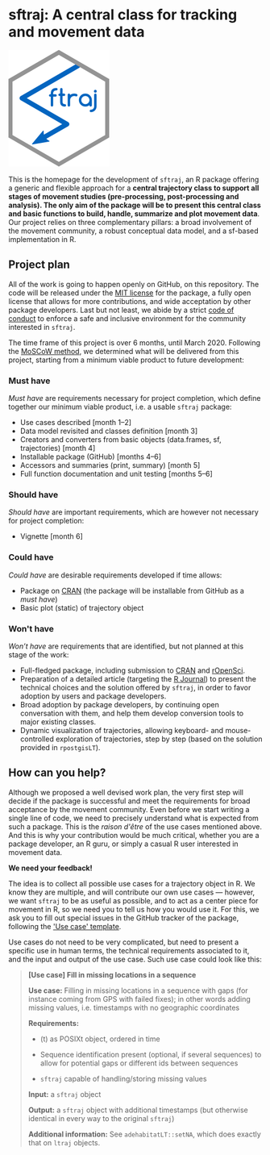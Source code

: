 # sftraj: A central class for tracking and movement data

![sftraj logo](Figures/sftraj-200-white.png "sftraj logo")

This is the homepage for the development of `sftraj`, an R package
offering a generic and flexible approach for a **central trajectory
class to support all stages of movement studies (pre-processing,
post-processing and analysis). The only aim of the package will be to
present this central class and basic functions to build, handle,
summarize and plot movement data**. Our project relies on three
complementary pillars: a broad involvement of the movement community,
a robust conceptual data model, and a sf-based implementation in R.


## Project plan

All of the work is going to happen openly on GitHub, on this
repository. The code will be released under the [MIT
license](https://opensource.org/licenses/MIT) for the package, a fully
open license that allows for more contributions, and wide acceptation
by other package developers. Last but not least, we abide by a strict
[code of conduct](CODE_OF_CONDUCT.md) to enforce a safe and inclusive
environment for the community interested in `sftraj`.

The time frame of this project is over 6 months, until
March 2020. Following the [MoSCoW
method](https://en.wikipedia.org/wiki/MoSCoW_method), we determined
what will be delivered from this project, starting from a minimum
viable product to future development:

### Must have

*Must have* are requirements necessary for project completion, which
define together our minimum viable product, i.e. a usable `sftraj`
package:
 
* Use cases described [month 1–2]
* Data model revisited and classes definition [month 3]
* Creators and converters from basic objects (data.frames, sf,
  trajectories) [month 4]
* Installable package (GitHub) [months 4–6]
* Accessors and summaries (print, summary) [month 5]
* Full function documentation and unit testing [months 5–6]

### Should have

*Should have* are important requirements, which are however not
necessary for project completion:

* Vignette [month 6]

### Could have

*Could have* are desirable requirements developed if time allows:

* Package on [CRAN](https://cran.r-project.org/) (the package will be
  installable from GitHub as a *must have*)
* Basic plot (static) of trajectory object

### Won't have

*Won’t have* are requirements that are identified, but not planned at
this stage of the work:

* Full-fledged package, including submission to
  [CRAN](https://cran.r-project.org/) and
  [rOpenSci](https://ropensci.org/).
* Preparation of a detailed article (targeting the [R
  Journal](https://journal.r-project.org/)) to present the technical
  choices and the solution offered by `sftraj`, in order to favor
  adoption by users and package developers.
* Broad adoption by package developers, by continuing open
  conversation with them, and help them develop conversion tools to
  major existing classes.
* Dynamic visualization of trajectories, allowing keyboard- and
  mouse-controlled exploration of trajectories, step by step (based on
  the solution provided in `rpostgisLT`).


## How can you help?

Although we proposed a well devised work plan, the very first step
will decide if the package is successful and meet the requirements for
broad acceptance by the movement community. Even before we start
writing a single line of code, we need to precisely understand what is
expected from such a package. This is the *raison d'être* of the use
cases mentioned above. And this is why your contribution would be much
critical, whether you are a package developer, an R guru, or simply a
casual R user interested in movement data.

**We need your feedback!**

The idea is to collect all possible use cases for a trajectory object
in R. We know they are multiple, and will contribute our own use cases
— however, we want `sftraj` to be as useful as possible, and to act as
a center piece for movement in R, so we need you to tell us how you
would use it. For this, we ask you to fill out special issues in the
GitHub tracker of the package, following the ['Use case'
template](https://github.com/mablab/sftraj/issues/new?assignees=&labels=use+case&template=use-case.md&title=%5BUse+case%5D).

Use cases do not need to be very complicated, but need to present a
specific use in human terms, the technical requirements associated to
it, and the input and output of the use case. Such use case could look
like this:

> **[Use case] Fill in missing locations in a sequence**
> 
> **Use case:** 
> Filling in missing locations in a sequence with gaps
> (for instance coming from GPS with failed fixes); in other words
> adding missing values, i.e. timestamps with no geographic
> coordinates
> 
> **Requirements:**
> 
> - (t) as POSIXt object, ordered in time 
> 
> - Sequence identification present (optional, if several sequences)
>   to allow for potential gaps or different ids between sequences
> 
> - `sftraj` capable of handling/storing missing values
> 
> **Input:**
> a `sftraj` object
> 
> **Output:**
> a `sftraj` object with additional timestamps (but otherwise
> identical in every way to the original `sftraj`)
> 
> **Additional information:**
> See `adehabitatLT::setNA`, which does exactly that on `ltraj`
> objects.
